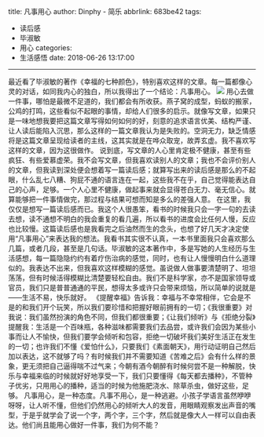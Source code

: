 title: 凡事用心
author: Dinphy - 简乐
abbrlink: 683be42
tags:
  - 读后感
  - 毕淑敏
  - 用心
categories:
  - 生活感悟
date: 2018-06-26 13:17:00
---
最近看了毕淑敏的著作《幸福的七种颜色》，特别喜欢这样的文章。每一篇都像心灵的对话，如同我内心的独白，所以我得出了一个结论：凡事用心。
![](http://s2.sinaimg.cn/mw690/003iePcggy6Nx1zwwzT01&690)
用心去做一件事，哪怕是最微不足道的，我们都会有所收获。燕子窝的成型，蚂蚁的搬家，公鸡的打鸣，这些看似不起眼的事情，却给人们很多的启示。就像写文章，如果只是一味地想我要把这篇文章写得如何如何的好，刻意的追求语言优美、结构严谨、让人读后能陷入沉思，那么这样的一篇文章我认为是失败的。空洞无力，缺乏情感将是这篇文章呈现给读者的主线，这其实就是在哗众取宠，故弄玄虚。我不喜欢写这样的文章，因为这很做作。
说到底，写文章的人心里肯定极不健康，甚至有些疯狂、有些爱慕虚荣。我不会写文章，但我喜欢读别人的文章；我也不会评价别人的文章，但我读到深处便会想着写一篇读后感；就算写出来的读后感是那么的不起眼，什么乱七八糟、狗屁不通的语言连在一起，这些我不在乎，自己觉得能表达自己的心声，足够。一个人心里不健康，做起事来就会显得苍白无力、毫无信心。就算能够把一件事情做完，那过程与结果可想而知是多么的差强人意。
在这里，我仅仅是想写一篇读后感而已。我这个人很愚笨，看书的时候我只会一字一句的去读去想，读不通想不明白的我会重复的看几遍，所以看书的进度会比任何人慢，反应也比较慢。这篇读后感也是我看完之后油然而生的念头，也想了好几天才决定使用“凡事用心”来表达我的想法。我看书其实很不认真，一本书里面我只会喜欢那么几篇，或者几段，甚至是几句话。毕淑敏的这本著作中，多是写她的人生经历与生活感想，每一篇隐隐约约有着疗伤治病的感觉，同时，也有让人慢慢明白什么道理似的。我表达不出来，但我喜欢这样模糊的感觉。虽说做人做事要清楚明了、坦坦荡荡，但有时候活得模糊比清楚要轻松自由。我们不是科学家，亦不是国家领导或官员，我们只是普普通通的平民，想得太多或许只会带来烦恼，所以简单的说就是——生活不易，快乐就好。
《提醒幸福》告诉我：幸福与不幸常相伴，它会是不是的和我们开个玩笑，所以我们要珍惜和把握好眼前拥有的一切；《我很重要》对我说：我们虽然扮演的角色不同，但我们都很重要；《让我们倾听》与《拒绝分裂》提醒我：生活是一个百味瓶，各种滋味都需要我们去品尝，或许我们会因为某些小事而让人不愉快，但我们要学会倾听和包容，拒绝一切破坏我们美好生活正在发生的一切；也许我们不懂《爱怕什么》，只要我们《素面朝天》，用行动证明自己然后加以表达，这不就够了吗？有时候我们并不需要知道《苦难之后》会有什么样的景象，更无须把自己逼得喘不过气来；今朝有酒今朝醉有时候何尝不是一种解脱，快乐与幸福来临的时候就好好地享受一下，我们只要懂得《每天都去播种》，不管种子优劣，只用用心的播种，适当的时候为他施肥浇水、除草杀虫，做好这些，足够。
凡事用心，是一种态度。凡事不用心，是一种逃避。小孩子学语言虽然咿咿呀呀，让人听不懂，但他们仍然用心的倾听大人的发音，用眼睛观察发出声音的嘴型，于是乎就学会了说一个字，两个字，三个字，然后就是像大人一样可以自由表达。他们尚且能用心做好一件事，我们为何不能？